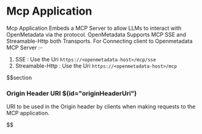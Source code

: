 # Mcp Application

Mcp Application Embeds a MCP Server to allow LLMs to interact with OpenMetadata via the protocol. 
OpenMetadata Supports MCP SSE and Streamable-Http both Transports.
For Connecting client to Openmetadata MCP Server :-
1. SSE : Use the Uri `https://<openmetadata-host>/mcp/sse`
1. Streamable-Http : Use the Uri `https://<openmetadata-host>/mcp`

$$section
### Origin Header URI $(id="originHeaderUri")

URI to be used in the Origin header by clients when making requests to the MCP application.

$$